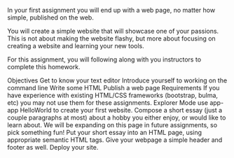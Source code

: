 In your first assignment you will end up with a web page, no matter how simple, published on the web.

You will create a simple website that will showcase one of your passions. This is not about making the website flashy, but more about focusing on creating a website and learning your new tools.

For this assignment, you will following along with you instructors to complete this homework.

Objectives
Get to know your text editor
Introduce yourself to working on the command line
Write some HTML
Publish a web page
Requirements
If you have experience with existing HTML/CSS frameworks (bootstrap, bulma, etc) you may not use them for these assignments.
Explorer Mode
use app-app HelloWorld to create your first website.
Compose a short essay (just a couple paragraphs at most) about a hobby you either enjoy, or would like to learn about. We will be expanding on this page in future assignments, so pick something fun!
Put your short essay into an HTML page, using appropriate semantic HTML tags. Give your webpage a simple header and footer as well.
Deploy your site.
